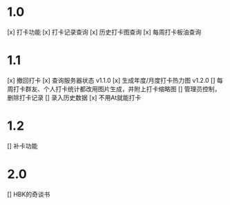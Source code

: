 # 1.0

[x] 打卡功能
[x] 打卡记录查询
[x] 历史打卡图查询
[x] 每周打卡板油查询

# 1.1 

[x] 撤回打卡
[x] 查询服务器状态  v1.1.0
[x] 生成年度/月度打卡热力图 v1.2.0
[] 每周打卡群友、个人打卡统计都改用图片生成，并附上打卡缩略图
[] 管理员控制，删除打卡记录
[] 录入历史数据
[x] 不用At就能打卡

# 1.2 
[] 补卡功能

# 2.0
[] HBK的奇谈书
